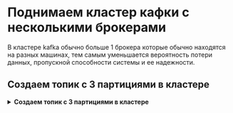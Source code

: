 # Поднимаем кластер кафки с несколькими брокерами

В кластере kafka обычно больше 1 брокера которые обычно находятся на разных машинах, тем самым уменьшается вероятность
потери данных,
пропускной способности системы и ее надежности.

## Создаем топик с 3 партициями в кластере

<details>
<summary><b>Создаем топик с 3 партициями в кластере</b></summary>

**Все утилиты kafka лежат в папке /bin**</br>
> [!WARNING]
**Так как ранее мы подняли контейнеры через docker-compose все контейнеры находятся в сети bridge,
имя сети равно имени папки, где лежит файл
docker-compose ([Официальная документация docker на тему](https://docs.docker.com/compose/networking/))
обращение к контейнерам идет по их именам**

Зайти в консоль контейнера с kafka

```shell 
docker exec -it kafka-broker-1 /bin/bash
```

Создать топик с 3 партициями и 1 репликой

```shell 
docker exec -ti kafka-broker-1 /usr/bin/kafka-topics --create --topic topic-1 --partitions 3 --replication-factor 2 --bootstrap-server kafka-broker-1:29091
```

Удалить топик

```shell
docker exec -ti kafka-broker-1 /usr/bin/kafka-topics --delete --topic topic-1 --bootstrap-server kafka-broker-1:29091
```

Список топиков

```shell
docker exec -ti kafka-broker-1 /usr/bin/kafka-topics --list --bootstrap-server kafka-broker-1:29091
```

Описание топиков с партициями</br>
Команда выводит: **Topic** - имя топика, **Partition** - номер партиции,
**Leader** - брокера являющийся лидером, **Replicas** - на каких брокерах хранятся реплики,
**Isr** - на каких брокерах хранятся insync реплики (покажет и Leader
реплику) [Документация conduktor](https://www.conduktor.io/kafka/kafka-topics-cli-tutorial/)
> [!WARNING]
> **Так как в кластере 3 брокера то при создании топика с 3 партициями и 2 репликами произошло следующее:
> по скриншоту ниже видно что, партиция 0 (Partition) имеет лидирующую реплику на брокере 3 (Leader),
> реплики расположены на брокерах 3,1 (Replicas), insync реплики 3,1 (Isr)**
> ![img.png](src/img_14.png)

```shell
docker exec -ti kafka-broker-1 /usr/bin/kafka-topics --describe --bootstrap-server kafka-broker-1:29091
```

</details>